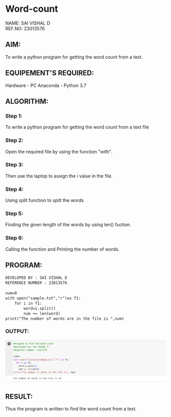 # Word-count
NAME: SAI VISHAL D<BR>
REF.NO: 23013576
## AIM:
To write a python program for getting the word count from a text.
## EQUIPEMENT'S REQUIRED: 
Hardware - PC
Anaconda - Python 3.7
## ALGORITHM: 
### Step 1:
To write a python program for getting the word count from a text file

### Step 2: 
Open the required file by using the function "with".

### Step 3: 
Then use the laptop to assign the i value in the file.

### Step 4:  
Using split function to spilt the words

### Step 5: 
Finding the given length of the words by using len() fuction.

### Step 6: 
Calling the function and Printing the number of words.
## PROGRAM:
```
DEVELOPED BY : SAI VISHAL D
REFERENCE NUMBER : 23013576

num=0
with open("sample.txt","r")as f1:
    for i in f1:
        word=i.split()
        num += len(word)
print("The number of words are in the file is ",num)
```

### OUTPUT:

![Alt text](<Screenshot 2024-01-02 134304.png>)

## RESULT:
Thus the program is written to find the word count from a text.
